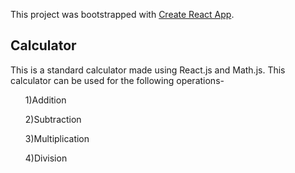This project was bootstrapped with [Create React App](https://github.com/facebook/create-react-app).

## Calculator
This is a standard calculator made using React.js and Math.js.
This calculator can be used for the following operations-
<ol>1)Addition</ol>
<ol>2)Subtraction</ol>
<ol>3)Multiplication</ol>
<ol>4)Division</ol>
